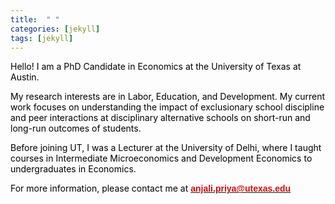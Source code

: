 ```yaml
---
title:  " "
categories: [jekyll]
tags: [jekyll]
---
```

<p><font color="#000000"> Hello! I am a PhD Candidate in Economics at the University of Texas at Austin.</font></p>

<p style="color:#000000;">My research interests are in Labor, Education, and Development. My current work focuses on understanding the impact of exclusionary school discipline and peer interactions at disciplinary alternative schools on short-run and long-run outcomes of students.</p>

<p style="color:#000000;">Before joining UT, I was a Lecturer at the University of Delhi, where I taught courses in <emph>Intermediate Microeconomics</emph> and <emph>Development Economics</emph> to undergraduates in Economics. </p>

<p style="color:#000000;">For more information, please contact me at  <a href="mailto:{{ site.author.email }}" title="Email {{ site.author.email }}" target="_blank"><b><font face="Arial" color="#cc0e0e">anjali.priya@utexas.edu</font></b></a></p>
